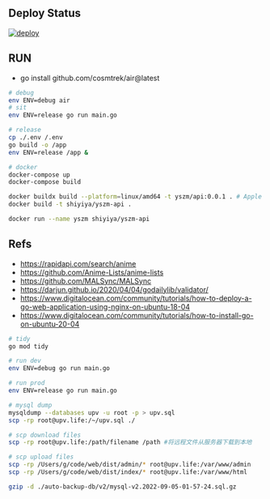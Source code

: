 ## Deploy Status

[![deploy](https://github.com/upvorg/server2/actions/workflows/deploy.yml/badge.svg)](https://github.com/upvorg/server2/actions/workflows/deploy.yml)

## RUN

- go install github.com/cosmtrek/air@latest

```bash
# debug
env ENV=debug air
# sit
env ENV=release go run main.go

# release
cp ./.env /.env
go build -o /app
env ENV=release /app &
```

```bash
# docker
docker-compose up
docker-compose build

docker buildx build --platform=linux/amd64 -t yszm/api:0.0.1 . # Apple M1
docker build -t shiyiya/yszm-api .

docker run --name yszm shiyiya/yszm-api
```

## Refs

- https://rapidapi.com/search/anime
- https://github.com/Anime-Lists/anime-lists
- https://github.com/MALSync/MALSync
- https://darjun.github.io/2020/04/04/godailylib/validator/
- https://www.digitalocean.com/community/tutorials/how-to-deploy-a-go-web-application-using-nginx-on-ubuntu-18-04
- https://www.digitalocean.com/community/tutorials/how-to-install-go-on-ubuntu-20-04

```bash
# tidy
go mod tidy

# run dev
env ENV=debug go run main.go

# run prod
env ENV=release go run main.go

# mysql dump
mysqldump --databases upv -u root -p > upv.sql
scp -rp root@upv.life:/~/upv.sql ./

# scp download files
scp -rp root@upv.life:/path/filename /path #将远程文件从服务器下载到本地

# scp upload files
scp -rp /Users/g/code/web/dist/admin/* root@upv.life:/var/www/admin
scp -rp /Users/g/code/web/dist/index/* root@upv.life:/var/www/html

gzip -d ./auto-backup-db/v2/mysql-v2.2022-09-05-01-57-24.sql.gz
```

